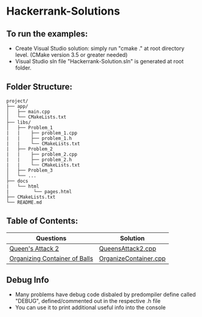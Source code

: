 # Hackerrank-Solutions
## To run the examples:
 - Create Visual Studio solution:  simply run "cmake ." at root directory level. (CMake version 3.5 or greater needed)
 - Visual Studio sln file "Hackerrank-Solution.sln" is generated at root folder.
 
## Folder Structure:
    project/
    ├── app/
    │   ├── main.cpp
    │   └── CMakeLists.txt
    ├── libs/
    │   ├── Problem_1
    |   |    ├── problem_1.cpp
    |   |    ├── problem_1.h
    |   |    └── CMakeLists.txt
    |   ├── Problem_2
    |   |    ├── problem_2.cpp
    |   |    ├── problem_2.h
    |   |    └── CMakeLists.txt
    │   ├── Problem_3
    │   └── ...
    ├── docs
    |   └── html
    |         └── pages.html
    ├── CMakeLists.txt
    └── README.md


## Table of Contents:
| Questions | Solution |
| ---------------| ----------------|
| [Queen's Attack 2](https://www.hackerrank.com/challenges/queens-attack-2/problem) | [QueensAttack2.cpp](https://github.com/akhilesh-rai/Hackerrank-Solutions/tree/main/libs/Algorithms/Implementation/QueensAttack2)   |
| [Organizing Container of Balls](https://www.hackerrank.com/challenges/organizing-containers-of-balls/problem) | [OrganizeContainer.cpp](https://github.com/akhilesh-rai/Hackerrank-Solutions/tree/main/libs/Algorithms/Implementation/OrganizeContainer) |

## Debug Info
- Many problems have debug code disbaled by predompiler define called "DEBUG", defined/commented out in the respective .h file
- You can use it to print additional useful info into the console
